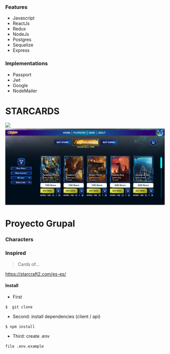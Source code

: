 ### Features

- Javascript
- ReactJs
- Redux
- NodeJs
- Postgres
- Sequelize
- Express

### Implementations

- Passport
- Jwt
- Google
- NodeMailer



# STARCARDS

![](https://github.com/4ldito/starcards/blob/dev/client/src/img/logoLanding.png?raw=true)
![](https://github.com/fabian179rc/StarCards/blob/master/StarCards.png)

Proyecto Grupal 
============

### Characters

### Inspired

> Cards of...

https://starcraft2.com/es-es/

#### Install

- First

`$  git clone`

- Second: install dependencies (client / api)

`$ npm install`

- Third: create .env

`file .env.example`
